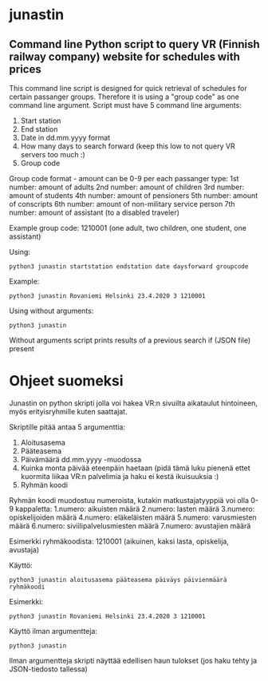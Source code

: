 # junastin
## Command line Python script to query VR (Finnish railway company) website for schedules with prices

This command line script is designed for quick retrieval of schedules for certain passanger groups. Therefore it is using a "group code" as one command line argument.
Script must have 5 command line arguments:
1. Start station
2. End station
3. Date in dd.mm.yyyy format
4. How many days to search forward (keep this low to not query VR servers too much :)
5. Group code

Group code format - amount can be 0-9 per each passanger type:
1st number: amount of adults
2nd number: amount of children
3rd number: amount of students
4th number: amount of pensioners
5th number: amount of conscripts
6th number: amount of non-military service person
7th number: amount of assistant (to a disabled traveler)

Example group code: 1210001 (one adult, two children, one student, one assistant)

Using:
```
python3 junastin startstation endstation date daysforward groupcode 
```

Example:
```
python3 junastin Rovaniemi Helsinki 23.4.2020 3 1210001
```

Using without arguments:
```
python3 junastin
```
Without arguments script prints results of a previous search if (JSON file) present

# Ohjeet suomeksi
Junastin on python skripti jolla voi hakea VR:n sivuilta aikataulut hintoineen, myös erityisryhmille kuten saattajat.

Skriptille pitää antaa 5 argumenttia:
1. Aloitusasema
2. Pääteasema
3. Päivämäärä dd.mm.yyyy -muodossa
4. Kuinka monta päivää eteenpäin haetaan (pidä tämä luku pienenä ettet kuormita liikaa VR:n palvelimia ja haku ei kestä ikuisuuksia :)
5. Ryhmän koodi

Ryhmän koodi muodostuu numeroista, kutakin matkustajatyyppiä voi olla 0-9 kappaletta:
1.numero: aikuisten määrä
2.numero: lasten määrä
3.numero: opiskelijoiden määrä
4.numero: eläkeläisten määrä
5.numero: varusmiesten määrä
6.numero: siviilipalvelusmiesten määrä
7.numero: avustajien määrä

Esimerkki ryhmäkoodista: 1210001 (aikuinen, kaksi lasta, opiskelija, avustaja)

Käyttö:
```
python3 junastin aloitusasema pääteasema päiväys päivienmäärä ryhmäkoodi 
```

Esimerkki:
```
python3 junastin Rovaniemi Helsinki 23.4.2020 3 1210001
```

Käyttö ilman argumentteja:
```
python3 junastin
```
Ilman argumentteja skripti näyttää edellisen haun tulokset (jos haku tehty ja JSON-tiedosto tallessa)



